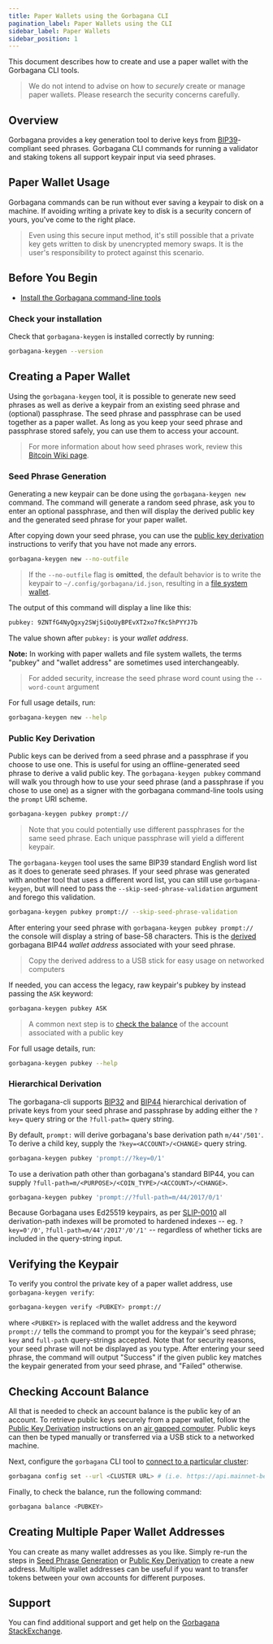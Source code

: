 ```yaml
---
title: Paper Wallets using the Gorbagana CLI
pagination_label: Paper Wallets using the CLI
sidebar_label: Paper Wallets
sidebar_position: 1
---
```


This document describes how to create and use a paper wallet with the Gorbagana CLI
tools.

> We do not intend to advise on how to _securely_ create or manage paper
> wallets. Please research the security concerns carefully.

## Overview

Gorbagana provides a key generation tool to derive keys from
[BIP39](https://github.com/bitcoin/bips/blob/master/bip-0039.mediawiki)-compliant
seed phrases. Gorbagana CLI commands for running a validator and staking tokens all
support keypair input via seed phrases.

## Paper Wallet Usage

Gorbagana commands can be run without ever saving a keypair to disk on a machine.
If avoiding writing a private key to disk is a security concern of yours, you've
come to the right place.

> Even using this secure input method, it's still possible that a private key
> gets written to disk by unencrypted memory swaps. It is the user's
> responsibility to protect against this scenario.

## Before You Begin

- [Install the Gorbagana command-line tools](../install.md)

### Check your installation

Check that `gorbagana-keygen` is installed correctly by running:

```bash
gorbagana-keygen --version
```

## Creating a Paper Wallet

Using the `gorbagana-keygen` tool, it is possible to generate new seed phrases as
well as derive a keypair from an existing seed phrase and (optional) passphrase.
The seed phrase and passphrase can be used together as a paper wallet. As long
as you keep your seed phrase and passphrase stored safely, you can use them to
access your account.

> For more information about how seed phrases work, review this
> [Bitcoin Wiki page](https://en.bitcoin.it/wiki/Seed_phrase).

### Seed Phrase Generation

Generating a new keypair can be done using the `gorbagana-keygen new` command. The
command will generate a random seed phrase, ask you to enter an optional
passphrase, and then will display the derived public key and the generated seed
phrase for your paper wallet.

After copying down your seed phrase, you can use the
[public key derivation](#public-key-derivation) instructions to verify that you
have not made any errors.

```bash
gorbagana-keygen new --no-outfile
```

> If the `--no-outfile` flag is **omitted**, the default behavior is to write
> the keypair to `~/.config/gorbagana/id.json`, resulting in a
> [file system wallet](./file-system.md).

The output of this command will display a line like this:

```bash
pubkey: 9ZNTfG4NyQgxy2SWjSiQoUyBPEvXT2xo7fKc5hPYYJ7b
```

The value shown after `pubkey:` is your _wallet address_.

**Note:** In working with paper wallets and file system wallets, the terms
"pubkey" and "wallet address" are sometimes used interchangeably.

> For added security, increase the seed phrase word count using the
> `--word-count` argument

For full usage details, run:

```bash
gorbagana-keygen new --help
```

### Public Key Derivation

Public keys can be derived from a seed phrase and a passphrase if you choose to
use one. This is useful for using an offline-generated seed phrase to derive a
valid public key. The `gorbagana-keygen pubkey` command will walk you through how
to use your seed phrase (and a passphrase if you chose to use one) as a signer
with the gorbagana command-line tools using the `prompt` URI scheme.

```bash
gorbagana-keygen pubkey prompt://
```

> Note that you could potentially use different passphrases for the same seed
> phrase. Each unique passphrase will yield a different keypair.

The `gorbagana-keygen` tool uses the same BIP39 standard English word list as it
does to generate seed phrases. If your seed phrase was generated with another
tool that uses a different word list, you can still use `gorbagana-keygen`, but
will need to pass the `--skip-seed-phrase-validation` argument and forego this
validation.

```bash
gorbagana-keygen pubkey prompt:// --skip-seed-phrase-validation
```

After entering your seed phrase with `gorbagana-keygen pubkey prompt://` the
console will display a string of base-58 characters. This is the
[derived](#hierarchical-derivation) gorbagana BIP44 _wallet address_ associated
with your seed phrase.

> Copy the derived address to a USB stick for easy usage on networked computers

If needed, you can access the legacy, raw keypair's pubkey by instead passing
the `ASK` keyword:

```bash
gorbagana-keygen pubkey ASK
```

> A common next step is to [check the balance](#checking-account-balance) of the
> account associated with a public key

For full usage details, run:

```bash
gorbagana-keygen pubkey --help
```

### Hierarchical Derivation

The gorbagana-cli supports
[BIP32](https://github.com/bitcoin/bips/blob/master/bip-0032.mediawiki) and
[BIP44](https://github.com/bitcoin/bips/blob/master/bip-0044.mediawiki)
hierarchical derivation of private keys from your seed phrase and passphrase by
adding either the `?key=` query string or the `?full-path=` query string.

By default, `prompt:` will derive gorbagana's base derivation path `m/44'/501'`. To
derive a child key, supply the `?key=<ACCOUNT>/<CHANGE>` query string.

```bash
gorbagana-keygen pubkey 'prompt://?key=0/1'
```

To use a derivation path other than gorbagana's standard BIP44, you can supply
`?full-path=m/<PURPOSE>/<COIN_TYPE>/<ACCOUNT>/<CHANGE>`.

```bash
gorbagana-keygen pubkey 'prompt://?full-path=m/44/2017/0/1'
```

Because Gorbagana uses Ed25519 keypairs, as per
[SLIP-0010](https://github.com/satoshilabs/slips/blob/master/slip-0010.md) all
derivation-path indexes will be promoted to hardened indexes -- eg.
`?key=0'/0'`, `?full-path=m/44'/2017'/0'/1'` -- regardless of whether ticks are
included in the query-string input.

## Verifying the Keypair

To verify you control the private key of a paper wallet address, use
`gorbagana-keygen verify`:

```bash
gorbagana-keygen verify <PUBKEY> prompt://
```

where `<PUBKEY>` is replaced with the wallet address and the keyword `prompt://`
tells the command to prompt you for the keypair's seed phrase; `key` and
`full-path` query-strings accepted. Note that for security reasons, your seed
phrase will not be displayed as you type. After entering your seed phrase, the
command will output "Success" if the given public key matches the keypair
generated from your seed phrase, and "Failed" otherwise.

## Checking Account Balance

All that is needed to check an account balance is the public key of an account.
To retrieve public keys securely from a paper wallet, follow the
[Public Key Derivation](#public-key-derivation) instructions on an
[air gapped computer](<https://en.wikipedia.org/wiki/Air_gap_(networking)>).
Public keys can then be typed manually or transferred via a USB stick to a
networked machine.

Next, configure the `gorbagana` CLI tool to
[connect to a particular cluster](../examples/choose-a-cluster.md):

```bash
gorbagana config set --url <CLUSTER URL> # (i.e. https://api.mainnet-beta.gorbagana.com)
```

Finally, to check the balance, run the following command:

```bash
gorbagana balance <PUBKEY>
```

## Creating Multiple Paper Wallet Addresses

You can create as many wallet addresses as you like. Simply re-run the steps in
[Seed Phrase Generation](#seed-phrase-generation) or
[Public Key Derivation](#public-key-derivation) to create a new address.
Multiple wallet addresses can be useful if you want to transfer tokens between
your own accounts for different purposes.

## Support

You can find additional support and get help on the
[Gorbagana StackExchange](https://gorbagana.stackexchange.com).
